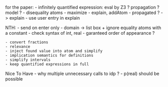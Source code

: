 
for the paper:
    - infinitely quantified expression: eval by Z3 ? propagation ?  model ?
    - disequality atoms
    - maximize
    - explain, addAtom
        - propagated ? -> explain
        - use user entry in explain

NTH:
    - send on enter only
    - domain -> list box + ignore equality atoms with a constant
    - check syntax of int, real
    - garanteed order of appearance ?

    - convert fractions
    - relevance
    - inject found value into atom and simplify
    - implication semantics for definitions
    - simplify intervals
    - keep quantified expressions in full

Nice To Have
    - why multiple unnecessary calls to idp ?
    - p(real) should be possible